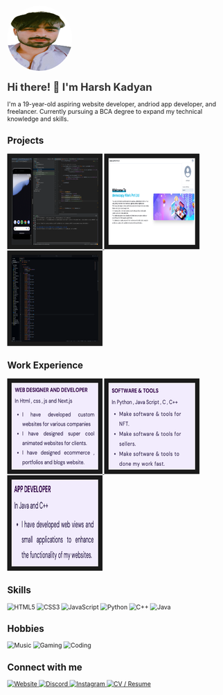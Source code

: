 <!DOCTYPE html>
<html>
<head>
  <meta charset="UTF-8">
  <style>
    
    body {
      font-family: Arial, sans-serif;
      background-color: #ea7af2;
      text-align: center;
    }

    .profile-image {
      border-radius: 50%;
      width: 150px;
      height: 150px;
    }

    .profile-title {
      font-size: 24px;
      color: #333;
      margin-top: 20px;
    }

  </style>
</head>
<body>
  <img src="img/me.png" alt="Profile Image" class="profile-image">
  <h1 class="profile-title">Hi there! 👋 I'm Harsh Kadyan</h1>
  <p>I'm a 19-year-old aspiring website developer, andriod app developer, and freelancer. Currently pursuing a BCA degree to expand my technical knowledge and skills.</p>

  <h2>Projects</h2>
  <a href="project2-url">
    <img src="img/work2.jpg" width="200" height="200" border="10">
  </a>
  <a href="img/work1.jpg">
    <img src="img/work1.jpg" width="200" height="200" border="10">
  </a>
  <a href="project2-url">
    <img src="img/work3.jpg" width="200" height="200" border="10">
  </a>

  <h2>Work Experience</h2>
  <a href="img/work22.png">
    <img src="img/work22.png" width="200" height="200" border="10">
  </a>
  <a href="img/work11">
    <img src="img/work11.png" width="200" height="200" border="10">
  </a>
  <a href="img/work33.png">
    <img src="img/work33.png" width="200" height="200" border="10">
  </a>


  <h2>Skills</h2>
  <img src="https://img.shields.io/badge/-HTML5-E34F26?style=flat&logo=html5&logoColor=white" alt="HTML5">
  <img src="https://img.shields.io/badge/-CSS3-1572B6?style=flat&logo=css3" alt="CSS3">
  <img src="https://img.shields.io/badge/-JavaScript-black?style=flat&logo=javascript" alt="JavaScript">
  <img src="https://img.shields.io/badge/-Python-black?style=flat&logo=python" alt="Python">
  <img src="https://img.shields.io/badge/-C++-00599C?style=flat&logo=c" alt="C++">
  <img src="https://img.shields.io/badge/-Java-black?style=flat&logo=java" alt="Java">

  <h2>Hobbies</h2>
  <img src="https://img.shields.io/badge/-Music-black?style=flat&logo=spotify" alt="Music">
  <img src="https://img.shields.io/badge/-Gaming-black?style=flat&logo=nintendo-switch" alt="Gaming">
  <img src="https://img.shields.io/badge/-Coding-black?style=flat&logo=visual-studio-code" alt="Coding">



  <h2>Connect with me</h2>
  <a href="http://harshtech.me/">
    <img src="https://img.shields.io/badge/-Website-47CCCC?style=flat&logo=Google-Chrome&logoColor=white" alt="Website">
  <a href="https://discord.com/users/271140080188522497">
    <img src="https://img.shields.io/badge/-Discord-7289DA?style=flat&logo=discord&logoColor=white" alt="Discord">
  </a>
  <a href="https://www.instagram.com/ig.harsh_07/">
    <img src="https://img.shields.io/badge/-Instagram-E4405F?style=flat&logo=instagram&logoColor=white" alt="Instagram">
  </a>
  <a href="https://harshtech.me/cv.html">
    <img src="https://img.shields.io/badge/-CV-0A66C2?style=flat&logo=cv&logoColor=white" alt="CV / Resume">
  </a>

</body>
</html>
